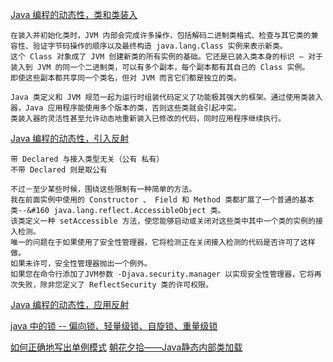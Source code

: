 [Java 编程的动态性，类和类装入](https://www.ibm.com/developerworks/cn/java/j-dyn0429/index.html)

~~~
在装入并初始化类时，JVM 内部会完成许多操作，包括解码二进制类格式、检查与其它类的兼容性、验证字节码操作的顺序以及最终构造 java.lang.Class 实例来表示新类。
这个 Class 对象成了 JVM 创建新类的所有实例的基础。它还是已装入类本身的标识 ― 对于装入到 JVM 的同一个二进制类，可以有多个副本，每个副本都有其自己的 Class 实例。
即使这些副本都共享同一个类名，但对 JVM 而言它们都是独立的类。
~~~

~~~
Java 类定义和 JVM 规范一起为运行时组装代码定义了功能极其强大的框架。通过使用类装入器，Java 应用程序能使用多个版本的类，否则这些类就会引起冲突。
类装入器的灵活性甚至允许动态地重新装入已修改的代码，同时应用程序继续执行。
~~~

[Java 编程的动态性，引入反射](https://www.ibm.com/developerworks/cn/java/j-dyn0603/)
~~~
带 Declared 与接入类型无关（公有 私有）
不带 Declared 则是取公有
~~~
~~~
不过－至少某些时候，围绕这些限制有一种简单的方法。
我在前面实例中使用的 Constructor 、 Field 和 Method 类都扩展了一个普通的基本类--&#160 java.lang.reflect.AccessibleObject 类。
该类定义一种 setAccessible 方法，使您能够启动或关闭对这些类中其中一个类的实例的接入检测。
唯一的问题在于如果使用了安全性管理器，它将检测正在关闭接入检测的代码是否许可了这样做。
如果未许可，安全性管理器抛出一个例外。
如果您在命令行添加了JVM参数 -Djava.security.manager 以实现安全性管理器，它将再次失败，除非您定义了 ReflectSecurity 类的许可权限。
~~~

[Java 编程的动态性，应用反射](https://www.ibm.com/developerworks/cn/java/j-dyn0715/index.html?ca=drs-)

[java 中的锁 -- 偏向锁、轻量级锁、自旋锁、重量级锁](http://blog.csdn.net/zqz_zqz/article/details/70233767)

[](http://confluence.quantgroup.cn/pages/viewpage.action?pageId=5453326)


[如何正确地写出单例模式](http://wuchong.me/blog/2014/08/28/how-to-correctly-write-singleton-pattern/)
[朝花夕拾——Java静态内部类加载](http://confluence.quantgroup.cn/pages/viewpage.action?pageId=5453326)
